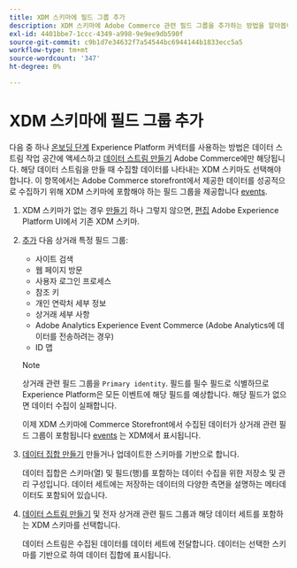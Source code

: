 ```yaml
---
title: XDM 스키마에 필드 그룹 추가
description: XDM 스키마에 Adobe Commerce 관련 필드 그룹을 추가하는 방법을 알아봅니다.
exl-id: 4401bbe7-1ccc-4349-a998-9e9ee9db590f
source-git-commit: c9b1d7e34632f7a54544bc6944144b1833ecc5a5
workflow-type: tm+mt
source-wordcount: '347'
ht-degree: 0%

---
```


# XDM 스키마에 필드 그룹 추가

다음 중 하나 [온보딩 단계](overview.md#onboarding-steps) Experience Platform 커넥터를 사용하는 방법은 데이터 스트림 작업 공간에 액세스하고 [데이터 스트림 만들기](https://experienceleague.adobe.com/docs/experience-platform/edge/datastreams/overview.html) Adobe Commerce에만 해당됩니다. 해당 데이터 스트림을 만들 때 수집할 데이터를 나타내는 XDM 스키마도 선택해야 합니다. 이 항목에서는 Adobe Commerce storefront에서 제공한 데이터를 성공적으로 수집하기 위해 XDM 스키마에 포함해야 하는 필드 그룹을 제공합니다 [events](events.md).

1. XDM 스키마가 없는 경우 [만들기](https://experienceleague.adobe.com/docs/experience-platform/xdm/ui/resources/schemas.html#create) 하나 그렇지 않으면, [편집](https://experienceleague.adobe.com/docs/experience-platform/xdm/ui/resources/schemas.html#edit) Adobe Experience Platform UI에서 기존 XDM 스키마.

1. [추가](https://experienceleague.adobe.com/docs/experience-platform/xdm/ui/resources/schemas.html#add-field-groups) 다음 상거래 특정 필드 그룹:

   - 사이트 검색
   - 웹 페이지 방문
   - 사용자 로그인 프로세스
   - 참조 키
   - 개인 연락처 세부 정보
   - 상거래 세부 사항
   - Adobe Analytics Experience Event Commerce (Adobe Analytics에 데이터를 전송하려는 경우)
   - ID 맵

   >[!NOTE]
   >
   > 상거래 관련 필드 그룹을 `Primary identity`. 필드를 필수 필드로 식별하므로 Experience Platform은 모든 이벤트에 해당 필드를 예상합니다. 해당 필드가 없으면 데이터 수집이 실패합니다.

   이제 XDM 스키마에 Commerce Storefront에서 수집된 데이터가 상거래 관련 필드 그룹이 포함됩니다 [events](events.md) 는 XDM에서 표시됩니다.

1. [데이터 집합 만들기](https://experienceleague.adobe.com/docs/platform-learn/implement-mobile-sdk/experience-cloud/platform.html#create-a-dataset) 만들거나 업데이트한 스키마를 기반으로 합니다.

   데이터 집합은 스키마(열) 및 필드(행)를 포함하는 데이터 수집을 위한 저장소 및 관리 구성입니다. 데이터 세트에는 저장하는 데이터의 다양한 측면을 설명하는 메타데이터도 포함되어 있습니다.

1. [데이터 스트림 만들기](https://experienceleague.adobe.com/docs/experience-platform/edge/datastreams/overview.html) 및 전자 상거래 관련 필드 그룹과 해당 데이터 세트를 포함하는 XDM 스키마를 선택합니다.

   데이터 스트림은 수집된 데이터를 데이터 세트에 전달합니다. 데이터는 선택한 스키마를 기반으로 하여 데이터 집합에 표시됩니다.
